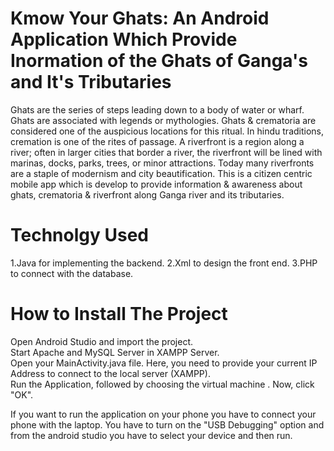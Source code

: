 # Kmow Your Ghats: An Android Application Which Provide Inormation of the Ghats of Ganga's and It's Tributaries

Ghats are the series of steps leading down to a body of water or wharf. Ghats are associated with legends or mythologies.  Ghats & crematoria are considered one of the auspicious locations for this ritual. In hindu traditions, cremation is one of the rites of passage. A riverfront is a region along a river; often in larger cities that border a river, the riverfront will be lined with marinas, docks, parks, trees, or minor attractions. Today many riverfronts are a staple of modernism and city beautification. This is a citizen centric mobile app which is develop to provide information & awareness about ghats, crematoria & riverfront along Ganga river and its tributaries.

# Technolgy Used
1.Java for implementing the backend.
2.Xml to design the front end.
3.PHP to connect with the database.

# How to Install The Project
Open Android Studio and import the project.<br>
 Start Apache and MySQL Server in XAMPP Server.<br>
 Open your MainActivity.java file. Here, you need to provide your current IP Address to connect to the local server (XAMPP).<br>
 Run the Application, followed by choosing the virtual machine . Now, click "OK".<br>

If you want to run the application on your phone you have to connect your phone with the laptop. You have to turn on the "USB Debugging" option and from the android studio 
you have to select your device and then run.
